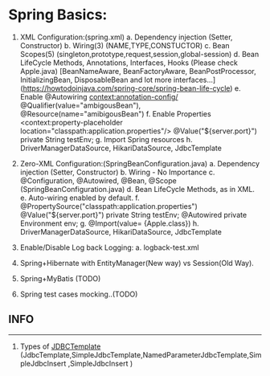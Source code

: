 Spring Basics:
==============
1. XML Configuration:(spring.xml)
	a. Dependency injection (Setter, Constructor)
	b. Wiring(3) (NAME,TYPE,CONSTUCTOR)
	c. Bean Scopes(5) (singleton,prototype,request,session,global-session)
	d. Bean LifeCycle Methods, Annotations, Interfaces, Hooks (Please check Apple.java)
		[BeanNameAware, BeanFactoryAware, BeanPostProcessor, InitializingBean, DisposableBean and lot more interfaces...]
		(https://howtodoinjava.com/spring-core/spring-bean-life-cycle)
	e. Enable @Autowiring <context:annotation-config/>
		@Qualifier(value="ambigousBean"), @Resource(name="amibigousBean")
	f. Enable Properties <context:property-placeholder location="classpath:application.properties"/>
		@Value("${server.port}") private String testEnv;
	g. Import Spring resources <import resource="spring2.xml"/>
	h. DriverManagerDataSource, HikariDataSource, JdbcTemplate

2. Zero-XML Configuration:(SpringBeanConfiguration.java)
	a. Dependency injection (Setter, Constructor)
	b. Wiring - No Importance
	c. @Configuration, @Autowired, @Bean, @Scope (SpringBeanConfiguration.java)
	d. Bean LifeCycle Methods, as in XML.
	e. Auto-wiring enabled by default.
	f. @PropertySource("classpath:application.properties")
		@Value("${server.port}") private String testEnv;
		@Autowired private Environment env;
	g. @Import(value= {Apple.class})
	h. DriverManagerDataSource, HikariDataSource, JdbcTemplate
	
3. Enable/Disable Log back Logging:
	a. logback-test.xml
4. Spring+Hibernate with EntityManager(New way) vs Session(Old Way).
5. Spring+MyBatis (TODO)
6. Spring test cases mocking..(TODO)

## INFO
--------
1. Types of <a href="https://www.javatpoint.com/spring-JdbcTemplate-tutorial">JDBCTemplate</a> (JdbcTemplate,SimpleJdbcTemplate,NamedParameterJdbcTemplate,SimpleJdbcInsert ,SimpleJdbcInsert )
	
